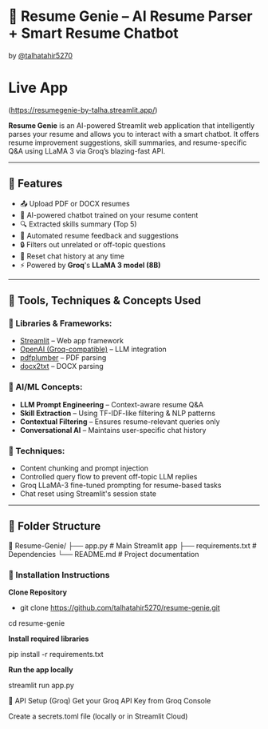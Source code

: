 # 📄 Resume Genie – AI Resume Parser + Smart Resume Chatbot  
by [@talhatahir5270](https://github.com/talhatahir5270)

# Live App
(https://resumegenie-by-talha.streamlit.app/)

**Resume Genie** is an AI-powered Streamlit web application that intelligently parses your resume and allows you to interact with a smart chatbot. It offers resume improvement suggestions, skill summaries, and resume-specific Q&A using LLaMA 3 via Groq’s blazing-fast API.
 
---

## 🚀 Features

- 📤 Upload PDF or DOCX resumes
- 🧠 AI-powered chatbot trained on your resume content
- 🔍 Extracted skills summary (Top 5)
- 🧾 Automated resume feedback and suggestions
- 🔒 Filters out unrelated or off-topic questions
- 🔁 Reset chat history at any time
- ⚡ Powered by **Groq**'s **LLaMA 3 model (8B)**

---

## 🧠 Tools, Techniques & Concepts Used

### 🔧 Libraries & Frameworks:
- [Streamlit](https://streamlit.io/) – Web app framework
- [OpenAI (Groq-compatible)](https://pypi.org/project/openai/) – LLM integration
- [pdfplumber](https://github.com/jsvine/pdfplumber) – PDF parsing
- [docx2txt](https://pypi.org/project/docx2txt/) – DOCX parsing

### 🤖 AI/ML Concepts:
- **LLM Prompt Engineering** – Context-aware resume Q&A
- **Skill Extraction** – Using TF-IDF-like filtering & NLP patterns
- **Contextual Filtering** – Ensures resume-relevant queries only
- **Conversational AI** – Maintains user-specific chat history

### 🧪 Techniques:
- Content chunking and prompt injection
- Controlled query flow to prevent off-topic LLM replies
- Groq LLaMA-3 fine-tuned prompting for resume-based tasks
- Chat reset using Streamlit's session state

---

## 📂 Folder Structure

📁 Resume-Genie/
├── app.py               # Main Streamlit app
├── requirements.txt     # Dependencies
└── README.md            # Project documentation

### 🔧 Installation Instructions

  **Clone Repository**
- git clone https://github.com/talhatahir5270/resume-genie.git

 cd resume-genie

**Install required libraries**

pip install -r requirements.txt

**Run the app locally**

streamlit run app.py

🔐 API Setup (Groq)
Get your Groq API Key from Groq Console

Create a secrets.toml file (locally or in Streamlit Cloud)



